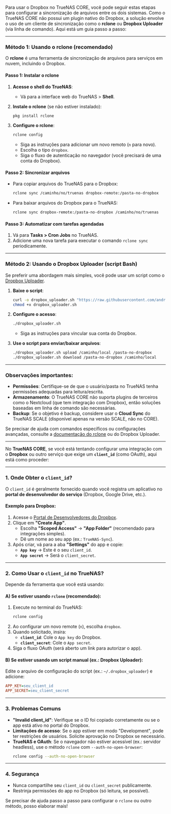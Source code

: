 Para usar o Dropbox no TrueNAS CORE, você pode seguir estas etapas para configurar a sincronização de arquivos entre os dois sistemas. Como o TrueNAS CORE não possui um plugin nativo do Dropbox, a solução envolve o uso de um cliente de sincronização como o **rclone** ou **Dropbox Uploader** (via linha de comando). Aqui está um guia passo a passo:

---

### **Método 1: Usando o rclone (recomendado)**
O **rclone** é uma ferramenta de sincronização de arquivos para serviços em nuvem, incluindo o Dropbox.

#### **Passo 1: Instalar o rclone**
1. **Acesse o shell do TrueNAS**:
   - Vá para a interface web do TrueNAS > **Shell**.

2. **Instale o rclone** (se não estiver instalado):
   ```sh
   pkg install rclone
   ```

3. **Configure o rclone**:
   ```sh
   rclone config
   ```
   - Siga as instruções para adicionar um novo remoto (`n` para novo).
   - Escolha o tipo `dropbox`.
   - Siga o fluxo de autenticação no navegador (você precisará de uma conta do Dropbox).

#### **Passo 2: Sincronizar arquivos**
- Para copiar arquivos do TrueNAS para o Dropbox:
  ```sh
  rclone sync /caminho/no/truenas dropbox-remote:/pasta-no-dropbox
  ```
- Para baixar arquivos do Dropbox para o TrueNAS:
  ```sh
  rclone sync dropbox-remote:/pasta-no-dropbox /caminho/no/truenas
  ```

#### **Passo 3: Automatizar com tarefas agendadas**
1. Vá para **Tasks > Cron Jobs** no TrueNAS.
2. Adicione uma nova tarefa para executar o comando `rclone sync` periodicamente.

---

### **Método 2: Usando o Dropbox Uploader (script Bash)**
Se preferir uma abordagem mais simples, você pode usar um script como o [Dropbox Uploader](https://github.com/andreafabrizi/Dropbox-Uploader).

1. **Baixe o script**:
   ```sh
   curl -o dropbox_uploader.sh "https://raw.githubusercontent.com/andreafabrizi/Dropbox-Uploader/master/dropbox_uploader.sh"
   chmod +x dropbox_uploader.sh
   ```

2. **Configure o acesso**:
   ```sh
   ./dropbox_uploader.sh
   ```
   - Siga as instruções para vincular sua conta do Dropbox.

3. **Use o script para enviar/baixar arquivos**:
   ```sh
   ./dropbox_uploader.sh upload /caminho/local /pasta-no-dropbox
   ./dropbox_uploader.sh download /pasta-no-dropbox /caminho/local
   ```

---

### **Observações importantes**:
- **Permissões**: Certifique-se de que o usuário/pasta no TrueNAS tenha permissões adequadas para leitura/escrita.
- **Armazenamento**: O TrueNAS CORE não suporta plugins de terceiros como o Nextcloud (que tem integração com Dropbox), então soluções baseadas em linha de comando são necessárias.
- **Backup**: Se o objetivo é backup, considere usar o **Cloud Sync** do TrueNAS SCALE (disponível apenas na versão SCALE, não no CORE).

Se precisar de ajuda com comandos específicos ou configurações avançadas, consulte a [documentação do rclone](https://rclone.org/dropbox/) ou do Dropbox Uploader.

---

No **TrueNAS CORE**, se você está tentando configurar uma integração com o **Dropbox** ou outro serviço que exige um **`client_id`** (como OAuth), aqui está como proceder:

---

### **1. Onde Obter o `client_id`?**
O `client_id` é geralmente fornecido quando você registra um aplicativo no **portal de desenvolvedor do serviço** (Dropbox, Google Drive, etc.).  

#### **Exemplo para Dropbox:**
1. Acesse o [Portal de Desenvolvedores do Dropbox](https://www.dropbox.com/developers/apps).
2. Clique em **"Create App"**.
   - Escolha **"Scoped Access"** → **"App Folder"** (recomendado para integrações simples).
   - Dê um nome ao seu app (ex.: `TrueNAS-Sync`).
3. Após criar, vá para a aba **"Settings"** do app e copie:
   - **`App key`** → Este é o seu `client_id`.
   - **`App secret`** → Será o `client_secret`.

---

### **2. Como Usar o `client_id` no TrueNAS?**
Depende da ferramenta que você está usando:

#### **A) Se estiver usando `rclone`** (recomendado):
1. Execute no terminal do TrueNAS:
   ```bash
   rclone config
   ```
2. Ao configurar um novo remote (`n`), escolha `dropbox`.
3. Quando solicitado, insira:
   - **`client_id`**: Cole o `App key` do Dropbox.
   - **`client_secret`**: Cole o `App secret`.
4. Siga o fluxo OAuth (será aberto um link para autorizar o app).

#### **B) Se estiver usando um script manual (ex.: Dropbox Uploader)**:
Edite o arquivo de configuração do script (ex.: `~/.dropbox_uploader`) e adicione:
```ini
APP_KEY=seu_client_id
APP_SECRET=seu_client_secret
```

---

### **3. Problemas Comuns**
- **"Invalid client_id"**: Verifique se o ID foi copiado corretamente ou se o app está ativo no portal do Dropbox.
- **Limitações de acesso**: Se o app estiver em modo "Development", pode ter restrições de usuários. Solicite aprovação no Dropbox se necessário.
- **TrueNAS e OAuth**: Se o navegador não estiver acessível (ex.: servidor headless), use o método `rclone` com `--auth-no-open-browser`:
  ```bash
  rclone config --auth-no-open-browser
  ```

---

### **4. Segurança**
- Nunca compartilhe seu `client_id` ou `client_secret` publicamente.
- Restrinja permissões do app no Dropbox (só leitura, se possível).

Se precisar de ajuda passo a passo para configurar o `rclone` ou outro método, posso elaborar mais!
